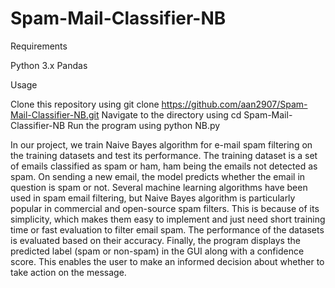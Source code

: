 # Spam-Mail-Classifier-NB
Requirements

Python 3.x Pandas

Usage

Clone this repository using git clone https://github.com/aan2907/Spam-Mail-Classifier-NB.git Navigate to the directory using cd Spam-Mail-Classifier-NB Run the program using python NB.py

In our project, we train Naive Bayes algorithm for e-mail spam filtering on the training datasets and test its performance. The training dataset is a set of emails classified as spam or ham, ham being the emails not detected as spam. On sending a new email, the model predicts whether the email in question is spam or not. 
Several machine learning algorithms have been used in spam email filtering, but Naive Bayes algorithm is particularly popular in commercial and open-source spam filters. This is because of its simplicity, which makes them easy to implement and just need short training time or fast evaluation to filter email spam. The performance of the datasets is evaluated based on their accuracy.
Finally, the program displays the predicted label (spam or non-spam) in the GUI along with a confidence score. This enables the user to make an informed decision about whether to take action on the message.
